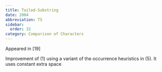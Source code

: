 ```yaml
---
title: Tailed-Substring
date: 2004
abbreviation: TS
sidebar:
  order: 32
category: Comparison of Characters
---
```


Appeared in [19]

Improvement of (1) using a variant of the occurrence heuristics in (5). It uses constant extra space

